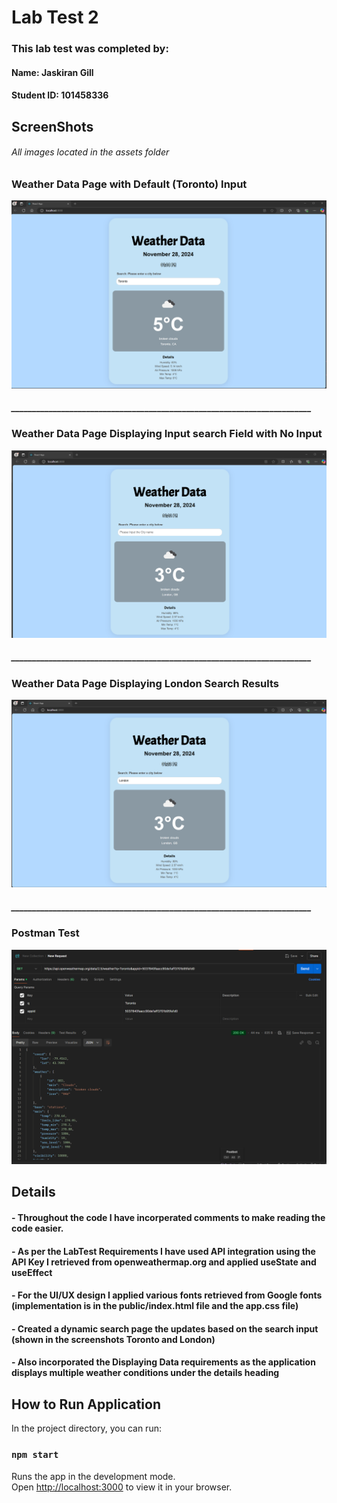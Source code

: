 # Lab Test 2


### This lab test was completed by:
####  Name: Jaskiran Gill
#### Student ID: 101458336


## ScreenShots
###### All images located in the assets folder
### Weather Data Page with Default (Toronto) Input
![Screenshot 1](assets/1.png)
##### ________________________________________________________________________
### Weather Data Page Displaying Input search Field with No Input
![Screenshot 2](assets/2.png)
##### ________________________________________________________________________
### Weather Data Page Displaying London Search Results
![Screenshot 3](assets/3.png)
##### ________________________________________________________________________
### Postman Test
![Screenshot 3](assets/4.png)

## Details
#### - Throughout the code I have incorperated comments to make reading the code easier. 
#### - As per the LabTest Requirements I have used API integration using the API Key I retrieved from openweathermap.org and applied useState and useEffect
#### - For the UI/UX design I applied various fonts retrieved from Google fonts (implementation is in the public/index.html file and the app.css file)
#### - Created a dynamic search page the updates based on the search input (shown in the screenshots Toronto and London)
#### - Also incorporated the Displaying Data requirements as the application displays multiple weather conditions under the details heading 

## How to Run Application

In the project directory, you can run:

### `npm start`

Runs the app in the development mode.\
Open [http://localhost:3000](http://localhost:3000) to view it in your browser.





